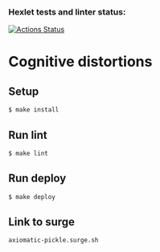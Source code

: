 ### Hexlet tests and linter status:
[![Actions Status](https://github.com/alextula26/layout-designer-project-lvl1/workflows/hexlet-check/badge.svg)](https://github.com/alextula26/layout-designer-project-lvl1/actions)

##

# Cognitive distortions

## Setup

```sh
$ make install
```

## Run lint

```sh
$ make lint
```

## Run deploy

```sh
$ make deploy
```

## Link to surge

```sh
axiomatic-pickle.surge.sh
```
